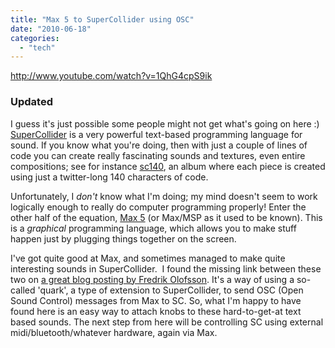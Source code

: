```yaml
---
title: "Max 5 to SuperCollider using OSC"
date: "2010-06-18"
categories: 
  - "tech"
---
```


http://www.youtube.com/watch?v=1QhG4cpS9ik

### Updated

I guess it's just possible some people might not get what's going on here :) [SuperCollider](http://supercollider.sourceforge.net/) is a very powerful text-based programming language for sound. If you know what you're doing, then with just a couple of lines of code you can create really fascinating sounds and textures, even entire compositions; see for instance [sc140](http://supercollider.sourceforge.net/sc140/), an album where each piece is created using just a twitter-long 140 characters of code.

Unfortunately, I _don't_ know what I'm doing; my mind doesn't seem to work logically enough to really do computer programming properly! Enter the other half of the equation, [Max 5](http://cycling74.com/products/maxmspjitter/) (or Max/MSP as it used to be known). This is a _graphical_ programming language, which allows you to make stuff happen just by plugging things together on the screen.

I've got quite good at Max, and sometimes managed to make quite interesting sounds in SuperCollider.  I found the missing link between these two on [a great blog posting by Fredrik Olofsson](http://www.fredrikolofsson.com/f0blog/?q=node/401). It's a way of using a so-called 'quark', a type of extension to SuperCollider, to send OSC (Open Sound Control) messages from Max to SC. So, what I'm happy to have found here is an easy way to attach knobs to these hard-to-get-at text based sounds. The next step from here will be controlling SC using external midi/bluetooth/whatever hardware, again via Max.
